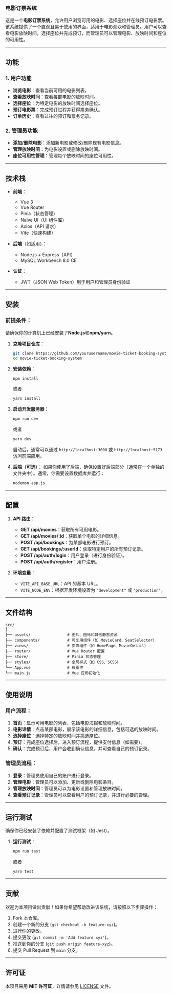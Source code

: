 ### 电影订票系统

这是一个**电影订票系统**，允许用户浏览可用的电影、选择座位并在线预订电影票。该系统提供了一个直观且易于使用的界面，适用于电影观众和管理员。用户可以查看电影放映时间，选择座位并完成预订，而管理员可以管理电影、放映时间和座位的可用性。

---

## 功能

### 1. **用户功能**
- **浏览电影**：查看当前可用的电影列表。
- **查看放映时间**：查看每部电影的放映时间。
- **选择座位**：为特定电影的放映时间选择座位。
- **预订电影票**：完成预订过程并获得票务确认。
- **订单历史**：查看过往的预订和票务记录。

### 2. **管理员功能**
- **添加/删除电影**：添加新电影或修改/删除现有电影信息。
- **管理放映时间**：为电影设置或删除放映时间。
- **座位可用性管理**：管理每个放映时间的座位可用性。

---

## 技术栈

- **前端**：
  - Vue 3
  - Vue Router
  - Pinia（状态管理）
  - Naive UI（UI 组件库）
  - Axios（API 请求）
  - Vite（快速构建）

- **后端**（如适用）：
  - Node.js + Express（API）
  - MySQL Workbench 8.0 CE

- **认证**：
  - JWT（JSON Web Token）用于用户和管理员身份验证

---

## 安装

### 前提条件：
请确保你的计算机上已经安装了**Node.js**和**npm/yarn**。

1. **克隆项目仓库**：
   ```bash
   git clone https://github.com/yourusername/movie-ticket-booking-system.git
   cd movie-ticket-booking-system
   ```

2. **安装依赖**：
   ```bash
   npm install
   ```
   或者
   ```bash
   yarn install
   ```

3. **启动开发服务器**：
   ```bash
   npm run dev
   ```
   或者
   ```bash
   yarn dev
   ```

   启动后，通常可以通过 `http://localhost:3000` 或 `http://localhost:5173` 访问前端应用。

4. **后端（可选）**：
   如果你使用了后端，确保设置好后端部分（通常在一个单独的文件夹中）。通常，你需要设置数据库并运行：
   ```bash
   nodemon app.js
   ```

---

## 配置

1. **API 路由**：
   - **GET /api/movies**：获取所有可用电影。
   - **GET /api/movies/:id**：获取单个电影的详细信息。
   - **POST /api/bookings**：为某部电影进行预订。
   - **GET /api/bookings/:userId**：获取特定用户的所有预订记录。
   - **POST /api/auth/login**：用户登录（进行身份验证）。
   - **POST /api/auth/register**：用户注册。

2. **环境变量**：
   - `VITE_API_BASE_URL`：API 的基本 URL。
   - `VITE_NODE_ENV`：根据开发环境设置为 `"development"` 或 `"production"`。

---

## 文件结构

```plaintext
src/
│
├── assets/                # 图片、图标和其他静态资源
├── components/            # 可复用组件（如 MovieCard、SeatSelector）
├── views/                 # 页面组件（如 HomePage、MovieDetail）
├── router/                # Vue Router 配置
├── store/                 # Pinia 状态管理
├── styles/                # 全局样式（如 CSS、SCSS）
└── App.vue                # 根组件
└── main.js                # Vue 应用初始化
```

---

## 使用说明

### 用户流程：

1. **首页**：显示可用电影的列表，包括电影海报和放映时间。
2. **电影详情**：点击某部电影，展示该电影的详细信息，包括可选的放映时间。
3. **选择座位**：选择特定的放映时间并挑选座位。
4. **预订**：完成座位选择后，进入预订流程，提供支付信息（如需要）。
5. **确认**：完成预订后，用户会收到确认信息，并可查看自己的预订记录。

### 管理员流程：

1. **登录**：管理员使用自己的账户进行登录。
2. **管理电影**：管理员可以添加、更新或删除电影条目。
3. **管理放映时间**：管理员可以为电影设置和管理放映时间。
4. **查看预订记录**：管理员可以查看用户的预订记录，并进行必要的管理。

---

## 运行测试

确保你已经安装了依赖并配置了测试框架（如 Jest）。

1. **运行测试**：
   ```bash
   npm run test
   ```
   或者
   ```bash
   yarn test
   ```

---

## 贡献

欢迎为本项目做出贡献！如果你希望帮助改进该系统，请按照以下步骤操作：

1. Fork 本仓库。
2. 创建一个新的分支 (`git checkout -b feature-xyz`)。
3. 进行你的更改。
4. 提交更改 (`git commit -m 'Add feature xyz'`)。
5. 推送到你的分支 (`git push origin feature-xyz`)。
6. 提交 Pull Request 到 `main` 分支。

---

## 许可证

本项目采用 **MIT 许可证**，详情请参见 [LICENSE](LICENSE) 文件。
